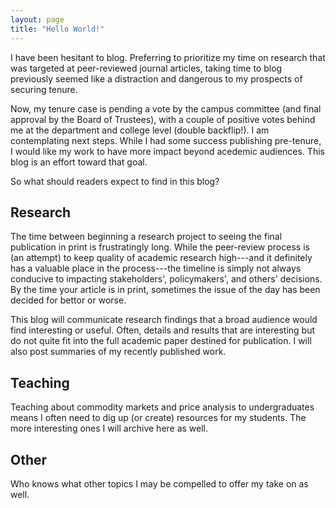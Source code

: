 ```yaml
---
layout: page
title: "Hello World!"
---
```


I have been hesitant to blog. Preferring to prioritize my time on research that was targeted at peer-reviewed journal articles, taking time to blog previously seemed like a distraction and dangerous to my prospects of securing tenure. 

Now, my tenure case is pending a vote by the campus committee (and final approval by the Board of Trustees), with a couple of positive votes behind me at the department and college level (double backflip!). I am contemplating next steps. While I had some success publishing pre-tenure, I would like my work to have more impact beyond acedemic audiences. This blog is an effort toward that goal. 

So what should readers expect to find in this blog?

## Research

The time between beginning a research project to seeing the final publication in print is frustratingly long. While the peer-review process is (an attempt) to keep quality of academic research high---and it definitely has a valuable place in the process---the timeline is simply not always conducive to impacting stakeholders', policymakers', and others' decisions. By the time your article is in print, sometimes the issue of the day has been decided for bettor or worse. 

This blog will communicate research findings that a broad audience would find interesting or useful. Often, details and results that are interesting but do not quite fit into the full academic paper destined for publication. I will also post summaries of my recently published work.

## Teaching

Teaching about commodity markets and price analysis to undergraduates means I often need to dig up (or create) resources for my students. The more interesting ones I will archive here as well.

## Other

Who knows what other topics I may be compelled to offer my take on as well. 



